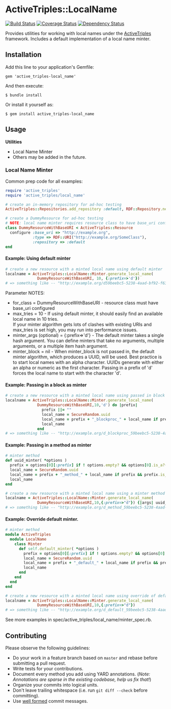 # ActiveTriples::LocalName

[![Build Status](https://travis-ci.org/ActiveTriples/active_triples-local_name.png?branch=master)](https://travis-ci.org/ActiveTriples/active_triples-local_name)
[![Coverage Status](https://coveralls.io/repos/ActiveTriples/active_triples-local_name/badge.png?branch=setup_coveralls)](https://coveralls.io/r/ActiveTriples/active_triples-local_name?branch=setup_coveralls)
[![Dependency Status](https://www.versioneye.com/ruby/ActiveTriples-active_triples-local_name/0.0.4/badge.svg)](https://www.versioneye.com/ruby/ActiveTriples-active_triples-local_name/0.0.4)

Provides utilities for working with local names under the [ActiveTriples](https://github.com/ActiveTriples/ActiveTriples) 
framework.  Includes a default implementation of a local name minter.


## Installation

Add this line to your application's Gemfile:

    gem 'active_triples-local_name'

And then execute:

    $ bundle install

Or install it yourself as:

    $ gem install active_triples-local_name


## Usage

**Utilities**

* Local Name Minter
* Others may be added in the future.


### Local Name Minter

Common prep code for all examples:
```ruby
require 'active_triples'
require 'active_triples/local_name'

# create an in-memory repository for ad-hoc testing
ActiveTriples::Repositories.add_repository :default, RDF::Repository.new

# create a DummyResource for ad-hoc testing
# NOTE: local name minter requires resource class to have base_uri configured
class DummyResourceWithBaseURI < ActiveTriples::Resource
  configure :base_uri => "http://example.org",
            :type => RDF::URI("http://example.org/SomeClass"),
            :repository => :default
end
```

#### Example: Using default minter
```ruby
# create a new resource with a minted local name using default minter
localname = ActiveTriples::LocalName::Minter.generate_local_name(
              DummyResourceWithBaseURI, 10, {:prefix=>'d'})
# => something like -- "http://example.org/d59beebc5-5238-4aad-bf92-f63fbbd8faaa"
```

Parameter NOTES:
* for_class = DummyResourceWithBaseURI - resource class must have base_uri configured
* max_tries = 10 - If using default minter, it should easily find an available local name in 10 tries.  
  If your minter algorithm gets lots of clashes with existing URIs and max_tries is set high, you may 
  run into performance issues.
* minter_args (optional) = {:prefix=>'d'} - The default minter takes a single hash argument.  You can
  define minters that take no arguments, multiple arguments, or a multiple item hash argument.
* minter_block = nil - When minter_block is not passed in, the default minter algorithm, which produces
  a UUID, will be used.  Best practice is to start local names with an alpha character.  UUIDs generate 
  with either an alpha or numeric as the first character. Passing in a prefix of 'd' forces the local 
  name to start with the character 'd'.


#### Example: Passing in a block as minter

```ruby
# create a new resource with a minted local name using passed in block
localname = ActiveTriples::LocalName::Minter.generate_local_name(
              DummyResourceWithBaseURI,10,'d') do |prefix|
                prefix ||= ""
                local_name = SecureRandom.uuid
                local_name = prefix + "_blockproc_" + local_name if prefix && prefix.is_a?(String)
                local_name
              end
# => something like -- "http://example.org/d_blockproc_59beebc5-5238-4aad-bf92-f63fbbd8faaa"
```


#### Example: Passing in a method as minter
```ruby
# minter method
def uuid_minter( *options )
  prefix = options[0][:prefix] if ! options.empty? && options[0].is_a?(Hash) && options[0].key?(:prefix)
  local_name = SecureRandom.uuid
  local_name = prefix + "_method_" + local_name if prefix && prefix.is_a?(String)
  local_name
end

# create a new resource with a minted local name using a minter method
localname = ActiveTriples::LocalName::Minter.generate_local_name(
              DummyResourceWithBaseURI,10,{:prefix=>"d"}) {|args| uuid_minter(args)}
# => something like -- "http://example.org/d_method_59beebc5-5238-4aad-bf92-f63fbbd8faaa"
```

#### Example: Override default minter.
```ruby
# minter method
module ActiveTriples
  module LocalName
    class Minter
      def self.default_minter( *options )
        prefix = options[0][:prefix] if ! options.empty? && options[0].is_a?(Hash) && options[0].key?(:prefix)
        local_name = SecureRandom.uuid
        local_name = prefix + "_default_" + local_name if prefix && prefix.is_a?(String)
        local_name
      end
    end
  end
end

# create a new resource with a minted local name using override of default minter
localname = ActiveTriples::LocalName::Minter.generate_local_name(
              DummyResourceWithBaseURI,10,{:prefix=>"d"})
# => something like -- "http://example.org/d_default_59beebc5-5238-4aad-bf92-f63fbbd8faaa"
```

See more examples in spec/active_triples/local_name/minter_spec.rb.


## Contributing

Please observe the following guidelines:

 - Do your work in a feature branch based on ```master``` and rebase before submitting a pull request.
 - Write tests for your contributions.
 - Document every method you add using YARD annotations. (_Note: Annotations are sparse in the existing codebase, help us fix that!_)
 - Organize your commits into logical units.
 - Don't leave trailing whitespace (i.e. run ```git diff --check``` before committing).
 - Use [well formed](http://tbaggery.com/2008/04/19/a-note-about-git-commit-messages.html) commit messages.

